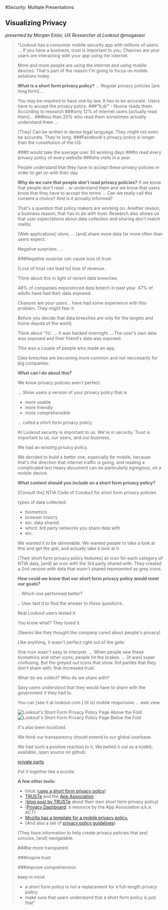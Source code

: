 #Security: Multiple Presentations
## Visualizing Privacy
*presented by Morgan Eisler, UX Researcher at Lookout*
@mogasaur

> "Lookout has a consumer mobile security app
> with millions of users.
> ...
> If you have a business,
> trust is important to you.
> Chances are
> your users are interacting with your app using the internet.
>
> More and more people are using the internet
> and using mobile devices.
> That's part of the reason I'm going to focus on mobile solutions today.
>
> **What is a short form privacy policy?**
> ...
> Regular privacy policies [are long form]...
>
> You may be required to have one by law.
> It has to be accurate.
> Users have to accept the privacy policy.
> ###"lt;dr" - Noone reads them.
> According to research
> ###only 12% of internet users [actually read them]...
> ###less than 20% who read them sometimes actually understand them ...
>
> [They] Can be written in dense legal language.
> They might not even be accurate.
> They're long.
> ###Facebook's privacy policy is longer than the constitution of the US.
>
> ###It would take the average user 30 working days
> ###to read every privacy policy of every website
> ###she visits in a year.
>
> People understand that they have to accept these privacy policies
> in order to get on with their day.
>
> **Why do we care that people don't read privacy policies?**
> If we know that people don't read .. or understand them
>   and we know that users know that they have to accept the terms
>   ... Can we really call this consent a choice?
>   And is it actually informed?
>
> That's a question that policy makers are working on.
> Another reason,
> a business reason,
> that has to do with trust:
> Research also shows us that user expectations about
> data collection and sharing don't match reality.
>
> [Web applications] store, ... [and]
> share
> more data
> far more often
> than users expect.
>
> Negative surprises. ...
>
> ###Negative surprise can cause loss of trust.
>
> [Loss of trust can lead to] loss of revenue.
>
> Think about this in light of recent data breeches.
>
> 48% of companies experienced data breech in past year.
> 47% of adults have had their data exposed.
>
> Chances are your users .. have had some experience with this problem.
> They might fear it.
>
> Before you decide that data breeches are only for the targets and home depots of the world,
>
> Think about 'Yo'.
> ...
> It was hacked
> overnight ...
> The user's own data was exposed
> and their friend's data was exposed.
>
> This was a couple of people who made an app.
>
> Data breeches are becoming more common
> and not neccesarily for big companies.
>
> **What can I do about this?**
>
> We know privacy policies aren't perfect.
>
> ... Show users a version of your privacy policy that is
> * more usable
> * more friendly
> * more comprehensible
>
> ... called
> a short form privacy policy.
>
> At Lookout
> security is important to us.
> We're in security.
> Trust is important to us,
> our users,
> and our business.
>
> We had an existing privacy policy.
>
> We decided to build a better one,
> especially for mobile,
> because that's the direction that internet traffic is going,
> and reading a complicated text heavy document can be particularly egregious,
> on a mobile device.
>
> **What content should you include on a short form privacy policy?**
>
> [Consult the]
> NTIA Code of Conduct for short form privacy policies
>
>  types of data collected:
> - biometrics
> - browser history
> - etc.
> data shared:
> - which 3rd party networks you share data with
> - etc.
>
> We wanted it to be skimmable.
> We wanted people to take a look at this and get the gist,
> and actually take a look at it.
>
> [Their short form privacy policy features]
> an icon for each category of NTIA data,
> [and] an icon with the 3rd party shared with.
> They created a 2nd version with data that wasn't shared represented as grey icons.
>
> **How could we know that our short form privacy policy would meet our goals?**
>
> .. Which one performed better?
>
> .. User test it to find the answer to those questions.
>
> Real Lookout users tested it.
>
> You know what?
> They loved it.
>
> (Seems like they thought the company cared about people's privacy)
>
> Like anything, it wasn't perfect right out of the gate:
>
> One icon wasn't easy to interpret.
> ...
> When people saw these biometrics and other icons,
> people hit the brakes. ... [It was]
> super confusing.
> But the greyed out icons that show 3rd parties that they don't share with;
> that increased trust.
>
> What do we collect?
> Who do we share with?
>
> Savy users understood that they would have to share with the government if they had to.
>
> You can [see it at lookout.com.]
> [It is] mobile responsive ...
> web view.
>
>![Lookout's Short Form Privacy Policy Page Above the Fold](./lookout_short_form_priv_pol_1.png)
>![Lookout's Short Form Privacy Policy Page Below the Fold](./lookout_short_form_priv_pol_2.png)
>
> It's also been localized.
>
> We think our transparency should extend to our global userbase.
>
> We had such a positive reaction to it,
> We belted it out as a toolkit;
> available,
> open source on github:
>
> [private parts][lookout-priv-pol-toolkit]
>
> Put it together like a puzzle.
>
>  **A few other tools:**
> * Intuit ([uses a short form privacy policy][intuit-short-form-priv-pol])
> * [TRUSTe][truste] and the [App Association][app-association]
> * ([blog post by TRUSTe][truste-priv-pol] about their own short form privacy policy)
> * ([Privacy Dashboard][act-privacy-dashboard]: a resource by the App Association a.k.a. ACT)
> * [Mozilla has a template for a mobile privacy policy.][moz-priv-pol-template]
> * (And also a set of [privacy policy guidelines][moz-priv-pol-guidelines])
>
> [They have information to help create privacy policies that are] concise, [and]
> navigatable.
>
> ###be more transparent
>
> ###inspire trust
>
> ###improve comprehension
>
>   keep in mind:
>  * a short form policy is not a replacement for a full-length privacy policy
>  * make sure that users understand that a short form policy is just that"

[intuit-short-form-priv-pol]: http://www.truste.com/blog/2014/07/24/truste-supports-intuit%E2%80%99s-move-to-open-source-mobile-privacy-code-and-make-it-available-to-developers/
[lookout-priv-pol-toolkit]: https://github.com/lookout/private-parts
[truste]: http://www.truste.com/
[app-association]: http://actonline.org/
[truste-priv-pol]: http://www.truste.com/blog/2011/02/17/privacy-short-notice-designpart-i-background/
[act-privacy-dashboard]: http://actonline.org/projects/privacy-dashboard/
[moz-priv-pol-template]: https://github.com/flamsmark/privacy-policy-template
[moz-priv-pol-guidelines]: https://developer.mozilla.org/en-US/Marketplace/Publishing/Policies_and_Guidelines/Privacy_policies
